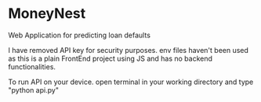 # MoneyNest
Web Application for predicting loan defaults

I have removed API key for security purposes. 
env files haven't been used as this is a plain FrontEnd project using JS and has no backend functionalities.

To run API on your device. open terminal in your working directory and type "python api.py"


